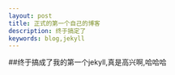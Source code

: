 ```yaml
---
layout: post
title: 正式的第一个自己的博客
description: 终于搞定了
keywords: blog,jekyll
---
```


##终于搞成了我的第一个jekyll,真是高兴啊,哈哈哈
